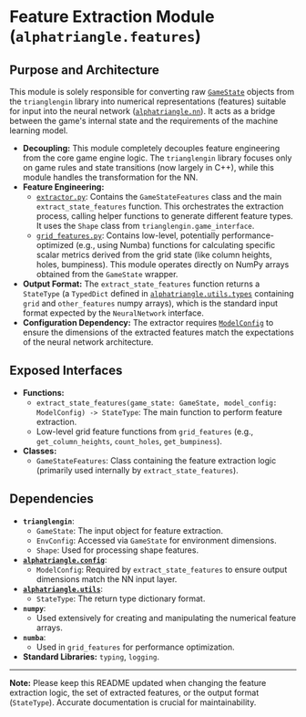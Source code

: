 
# Feature Extraction Module (`alphatriangle.features`)

## Purpose and Architecture

This module is solely responsible for converting raw [`GameState`](../../trianglengin/game_interface.py) objects from the `trianglengin` library into numerical representations (features) suitable for input into the neural network ([`alphatriangle.nn`](../nn/README.md)). It acts as a bridge between the game's internal state and the requirements of the machine learning model.

-   **Decoupling:** This module completely decouples feature engineering from the core game engine logic. The `trianglengin` library focuses only on game rules and state transitions (now largely in C++), while this module handles the transformation for the NN.
-   **Feature Engineering:**
    -   [`extractor.py`](extractor.py): Contains the `GameStateFeatures` class and the main `extract_state_features` function. This orchestrates the extraction process, calling helper functions to generate different feature types. It uses the `Shape` class from `trianglengin.game_interface`.
    -   [`grid_features.py`](grid_features.py): Contains low-level, potentially performance-optimized (e.g., using Numba) functions for calculating specific scalar metrics derived from the grid state (like column heights, holes, bumpiness). This module operates directly on NumPy arrays obtained from the `GameState` wrapper.
-   **Output Format:** The `extract_state_features` function returns a `StateType` (a `TypedDict` defined in [`alphatriangle.utils.types`](../utils/types.py) containing `grid` and `other_features` numpy arrays), which is the standard input format expected by the `NeuralNetwork` interface.
-   **Configuration Dependency:** The extractor requires [`ModelConfig`](../config/model_config.py) to ensure the dimensions of the extracted features match the expectations of the neural network architecture.

## Exposed Interfaces

-   **Functions:**
    -   `extract_state_features(game_state: GameState, model_config: ModelConfig) -> StateType`: The main function to perform feature extraction.
    -   Low-level grid feature functions from `grid_features` (e.g., `get_column_heights`, `count_holes`, `get_bumpiness`).
-   **Classes:**
    -   `GameStateFeatures`: Class containing the feature extraction logic (primarily used internally by `extract_state_features`).

## Dependencies

-   **`trianglengin`**:
    -   `GameState`: The input object for feature extraction.
    -   `EnvConfig`: Accessed via `GameState` for environment dimensions.
    -   `Shape`: Used for processing shape features.
-   **[`alphatriangle.config`](../config/README.md)**:
    -   `ModelConfig`: Required by `extract_state_features` to ensure output dimensions match the NN input layer.
-   **[`alphatriangle.utils`](../utils/README.md)**:
    -   `StateType`: The return type dictionary format.
-   **`numpy`**:
    -   Used extensively for creating and manipulating the numerical feature arrays.
-   **`numba`**:
    -   Used in `grid_features` for performance optimization.
-   **Standard Libraries:** `typing`, `logging`.

---

**Note:** Please keep this README updated when changing the feature extraction logic, the set of extracted features, or the output format (`StateType`). Accurate documentation is crucial for maintainability.
